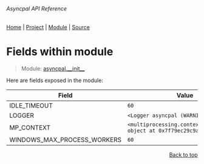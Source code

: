 ###### Asyncpal API Reference
[Home](/docs/api/README.md) | [Project](/README.md) | [Module](/docs/api/modules/asyncpal/__init__/README.md) | [Source](/asyncpal/__init__.py)

# Fields within module
> Module: [asyncpal.\_\_init\_\_](/docs/api/modules/asyncpal/__init__/README.md)

Here are fields exposed in the module:

| Field | Value |
| --- | --- |
| IDLE\_TIMEOUT | `60` |
| LOGGER | `<Logger asyncpal (WARNING)>` |
| MP\_CONTEXT | `<multiprocessing.context.SpawnContext object at 0x7f79ec29c9a0>` |
| WINDOWS\_MAX\_PROCESS\_WORKERS | `60` |

<p align="right"><a href="#asyncpal-api-reference">Back to top</a></p>
